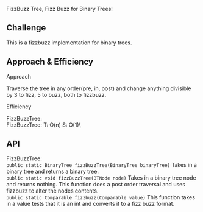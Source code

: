 FizzBuzz Tree, Fizz Buzz for Binary Trees!


## Challenge

This is a fizzbuzz implementation for binary trees.

## Approach & Efficiency

Approach

Traverse the tree in any order(pre, in, post) and change anything divisible by 3 to fizz, 5 to buzz, both to fizzbuzz.

Efficiency

FizzBuzzTree:\
FizzBuzzTree: T: O(n) S: O(1)\

## API
FizzBuzzTree:\
```public static BinaryTree fizzBuzzTree(BinaryTree binaryTree)``` Takes in a binary tree and returns a binary tree.\
```public static void fizzBuzzTree(BTNode node)``` Takes in a binary tree node and returns nothing.  This function does a post order traversal and uses fizzbuzz to alter the nodes contents.\
```public static Comparable fizzbuzz(Comparable value)``` This function takes in a value tests that it is an int and converts it to a fizz buzz format.
